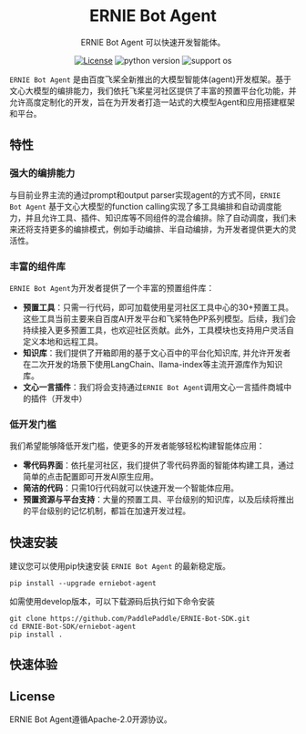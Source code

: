 <div align="center">

<h1>ERNIE Bot Agent</h1>

ERNIE Bot Agent 可以快速开发智能体。

[![License](https://img.shields.io/badge/license-Apache%202-blue.svg)](LICENSE)
![python version](https://img.shields.io/badge/python-3.8+-orange.svg)
![support os](https://img.shields.io/badge/os-linux%2C%20win%2C%20mac-yellow.svg)

</div>

`ERNIE Bot Agent` 是由百度飞桨全新推出的大模型智能体(agent)开发框架。基于文心大模型的编排能力，我们依托飞桨星河社区提供了丰富的预置平台化功能，并允许高度定制化的开发，旨在为开发者打造一站式的大模型Agent和应用搭建框架和平台。

## 特性

### 强大的编排能力

与目前业界主流的通过prompt和output parser实现agent的方式不同，`ERNIE Bot Agent` 基于文心大模型的function calling实现了多工具编排和自动调度能力，并且允许工具、插件、知识库等不同组件的混合编排。除了自动调度，我们未来还将支持更多的编排模式，例如手动编排、半自动编排，为开发者提供更大的灵活性。

### 丰富的组件库

`ERNIE Bot Agent`为开发者提供了一个丰富的预置组件库：

- **预置工具**：只需一行代码，即可加载使用星河社区工具中心的30+预置工具。这些工具当前主要来自百度AI开发平台和飞桨特色PP系列模型。后续，我们会持续接入更多预置工具，也欢迎社区贡献。此外，工具模块也支持用户灵活自定义本地和远程工具。
- **知识库**：我们提供了开箱即用的基于文心百中的平台化知识库, 并允许开发者在二次开发的场景下使用LangChain、llama-index等主流开源库作为知识库。
- **文心一言插件**：我们将会支持通过`ERNIE Bot Agent`调用文心一言插件商城中的插件（开发中）

### 低开发门槛

我们希望能够降低开发门槛，使更多的开发者能够轻松构建智能体应用：

- **零代码界面**：依托星河社区，我们提供了零代码界面的智能体构建工具，通过简单的点击配置即可开发AI原生应用。
- **简洁的代码**：只需10行代码就可以快速开发一个智能体应用。
- **预置资源与平台支持**：大量的预置工具、平台级别的知识库，以及后续将推出的平台级别的记忆机制，都旨在加速开发过程。


## 快速安装

建议您可以使用pip快速安装 `ERNIE Bot Agent` 的最新稳定版。

```shell
pip install --upgrade erniebot-agent
```

如需使用develop版本，可以下载源码后执行如下命令安装

```shell
git clone https://github.com/PaddlePaddle/ERNIE-Bot-SDK.git
cd ERNIE-Bot-SDK/erniebot-agent
pip install .
```

## 快速体验



## License

ERNIE Bot Agent遵循Apache-2.0开源协议。
